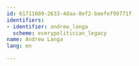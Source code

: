 ```yaml
---
id: 61711609-2633-4daa-8ef2-beefef99771f
identifiers:
- identifier: andrew_langa
  scheme: everypolitician_legacy
name: Andrew Langa
lang: en

---
```

